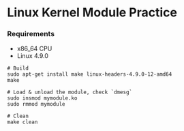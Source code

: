 Linux Kernel Module Practice
========

### Requirements
- x86_64 CPU
- Linux 4.9.0

```
# Build
sudo apt-get install make linux-headers-4.9.0-12-amd64
make

# Load & unload the module, check `dmesg`
sudo insmod mymodule.ko
sudo rmmod mymodule

# Clean
make clean
```
